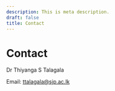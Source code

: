 ```yaml
---
description: This is meta description.
draft: false
title: Contact
---
```


# Contact

Dr Thiyanga S Talagala

Email: ttalagala@sjp.ac.lk

